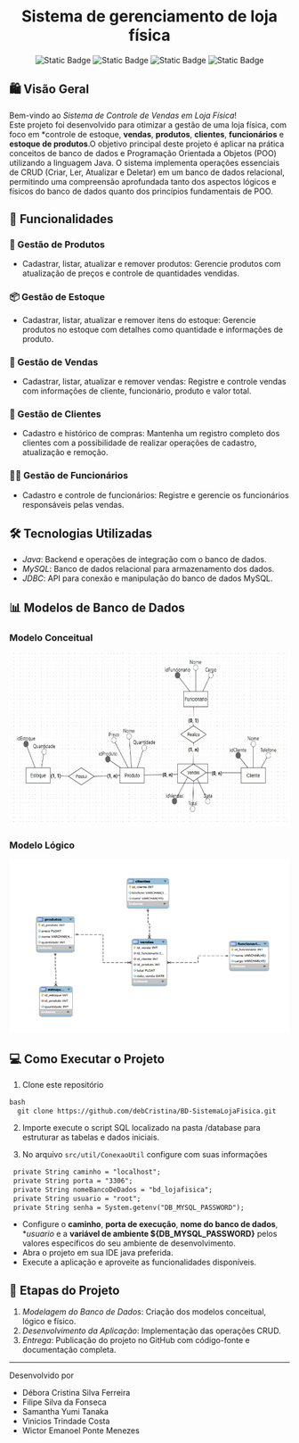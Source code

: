 <h1 align="center">Sistema de gerenciamento de loja física</h1>
<p align="center">
<img alt="Static Badge" src="https://img.shields.io/badge/Java-17-green">
<img alt="Static Badge" src="https://img.shields.io/badge/MySQL-8.0-blue">
<img alt="Static Badge" src="https://img.shields.io/badge/JDBC-8-blue">
<img alt="Static Badge" src="https://img.shields.io/badge/Status-Conclu%C3%ADdo-green">
</p>

## 🛍 Visão Geral

Bem-vindo ao *Sistema de Controle de Vendas em Loja Física*!  
Este projeto foi desenvolvido para otimizar a gestão de uma loja física, com foco em *controle de estoque, **vendas**, **produtos**, **clientes**, **funcionários** e **estoque de produtos**.O objetivo principal deste projeto é aplicar na prática conceitos de banco de dados e Programação Orientada a Objetos (POO) utilizando a linguagem Java. O sistema implementa operações essenciais de CRUD (Criar, Ler, Atualizar e Deletar) em um banco de dados relacional, permitindo uma compreensão aprofundada tanto dos aspectos lógicos e físicos do banco de dados quanto dos princípios fundamentais de POO.

## 🚀 Funcionalidades

### 🧾 Gestão de Produtos
- Cadastrar, listar, atualizar e remover produtos: Gerencie produtos com atualização de preços e controle de quantidades vendidas.
  
### 📦 Gestão de Estoque
- Cadastrar, listar, atualizar e remover itens do estoque: Gerencie produtos no estoque com detalhes como quantidade e informações de produto.

### 🛒 Gestão de Vendas
- Cadastrar, listar, atualizar e remover vendas: Registre e controle vendas com informações de cliente, funcionário, produto e valor total.


### 👥 Gestão de Clientes
- Cadastro e histórico de compras:  Mantenha um registro completo dos clientes com a possibilidade de realizar operações de cadastro, atualização e remoção.

### 👨‍💼 Gestão de Funcionários
- Cadastro e controle de funcionários:  Registre e gerencie os funcionários responsáveis pelas vendas.

## 🛠 Tecnologias Utilizadas
- *Java*: Backend e operações de integração com o banco de dados.
- *MySQL*: Banco de dados relacional para armazenamento dos dados.
- *JDBC*: API para conexão e manipulação do banco de dados MySQL.


## 📊 Modelos de Banco de Dados
### Modelo Conceitual
<img src="src/database/ModeloConceitual.png" alt="Modelo Conceitual" width="600" height="310">

### Modelo Lógico
<img src="src/database/ModeloLogico.png" alt="Modelo Conceitual" width="600" height="310">


## 💻 Como Executar o Projeto
1. Clone este repositório
   
 ```
bash
   git clone https://github.com/debCristina/BD-SistemaLojaFisica.git
```
2. Importe execute o script SQL localizado na pasta /database para estruturar as tabelas e dados iniciais.
   
3.  No arquivo `src/util/ConexaoUtil` configure com suas informações

   ```
    private String caminho = "localhost";
    private String porta = "3306";
    private String nomeBancoDeDados = "bd_lojafisica";
    private String usuario = "root";
    private String senha = System.getenv("DB_MYSQL_PASSWORD");

   ```
   
- Configure o **caminho**, **porta de execução**, **nome do banco de dados**, **usuario* e a **variável de ambiente ${DB_MYSQL_PASSWORD}** pelos valores específicos do seu ambiente de desenvolvimento.
- Abra o projeto em sua IDE java preferida.
- Execute a aplicação e aproveite as funcionalidades disponíveis.


## 📅 Etapas do Projeto

1. *Modelagem do Banco de Dados*: Criação dos modelos conceitual, lógico e físico.
2. *Desenvolvimento da Aplicação*: Implementação das operações CRUD.
3. *Entrega*: Publicação do projeto no GitHub com código-fonte e documentação completa.

---

Desenvolvido por 
- Débora Cristina Silva Ferreira
- Filipe Silva da Fonseca
- Samantha Yumi Tanaka
- Vinicios Trindade Costa
- Wictor Emanoel Ponte Menezes

